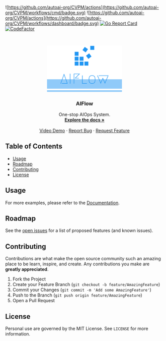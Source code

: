 ![https://github.com/autoai-org/CVPM/actions](https://github.com/autoai-org/CVPM/workflows/cmd/badge.svg)
![https://github.com/autoai-org/CVPM/actions](https://github.com/autoai-org/CVPM/workflows/dashboard/badge.svg)
[![Go Report Card](https://goreportcard.com/badge/github.com/autoai-org/CVPM)](https://goreportcard.com/report/github.com/autoai-org/CVPM)
[![CodeFactor](https://www.codefactor.io/repository/github/autoai-org/aiflow/badge)](https://www.codefactor.io/repository/github/autoai-org/aiflow)

<!-- PROJECT LOGO -->
<br />
<p align="center">
  <a href="https://github.com/autoai-org/cvpm">
    <img src="assets/logo_transparent.png" alt="Logo" width="240">
  </a>

  <h3 align="center">AIFlow</h3>

  <p align="center">
    One-stop AIOps System.
    <br />
    <a href="https://aiflow.autoai.org"><strong>Explore the docs »</strong></a>
    <br />
    <br />
    <a href="https://www.youtube.com/watch?v=0TU28hkx7KE&t=33s">Video Demo</a>
    ·
    <a href="https://github.com/autoai-org/cvpm/issues">Report Bug</a>
    ·
    <a href="https://github.com/autoai-org/cvpm/issues">Request Feature</a>
  </p>
</p>



<!-- TABLE OF CONTENTS -->
## Table of Contents

* [Usage](#usage)
* [Roadmap](#roadmap)
* [Contributing](#contributing)
* [License](#license)

<!-- USAGE EXAMPLES -->
## Usage

For more examples, please refer to the [Documentation](https://cvflow.autoai.org).

<!-- ROADMAP -->
## Roadmap

See the [open issues](https://github.com/autoai-org/cvpm/issues) for a list of proposed features (and known issues).

<!-- CONTRIBUTING -->
## Contributing

Contributions are what make the open source community such an amazing place to be learn, inspire, and create. Any contributions you make are **greatly appreciated**.

1. Fork the Project
2. Create your Feature Branch (`git checkout -b feature/AmazingFeature`)
3. Commit your Changes (`git commit -m 'Add some AmazingFeature'`)
4. Push to the Branch (`git push origin feature/AmazingFeature`)
5. Open a Pull Request

<!-- LICENSE -->
## License

Personal use are governed by the MIT License. See `LICENSE` for more information.